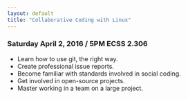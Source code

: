 ```yaml
---
layout: default
title: "Collaborative Coding with Linux"
---
```


### Saturday April 2, 2016 / 5PM ECSS 2.306

* Learn how to use git, the right way.
* Create professional issue reports.
* Become familiar with standards involved in social coding.
* Get involved in open-source projects.
* Master working in a team on a large project.
